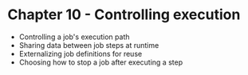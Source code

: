Chapter 10 - Controlling execution
===================================

- Controlling a job's execution path
- Sharing data between job steps at runtime
- Externalizing job definitions for reuse
- Choosing how to stop a job after executing a step